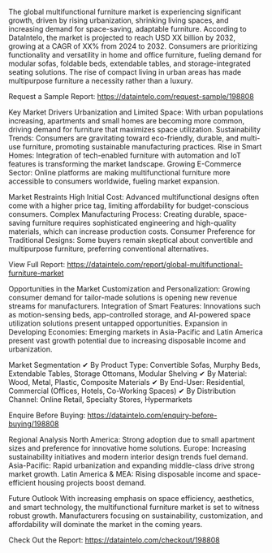 The global multifunctional furniture market is experiencing significant growth, driven by rising urbanization, shrinking living spaces, and increasing demand for space-saving, adaptable furniture. According to DataIntelo, the market is projected to reach USD XX billion by 2032, growing at a CAGR of XX% from 2024 to 2032.
Consumers are prioritizing functionality and versatility in home and office furniture, fueling demand for modular sofas, foldable beds, extendable tables, and storage-integrated seating solutions. The rise of compact living in urban areas has made multipurpose furniture a necessity rather than a luxury.

Request a Sample Report: https://dataintelo.com/request-sample/198808

Key Market Drivers
Urbanization and Limited Space: With urban populations increasing, apartments and small homes are becoming more common, driving demand for furniture that maximizes space utilization.
Sustainability Trends: Consumers are gravitating toward eco-friendly, durable, and multi-use furniture, promoting sustainable manufacturing practices.
Rise in Smart Homes: Integration of tech-enabled furniture with automation and IoT features is transforming the market landscape.
Growing E-Commerce Sector: Online platforms are making multifunctional furniture more accessible to consumers worldwide, fueling market expansion.

Market Restraints
High Initial Cost: Advanced multifunctional designs often come with a higher price tag, limiting affordability for budget-conscious consumers.
Complex Manufacturing Process: Creating durable, space-saving furniture requires sophisticated engineering and high-quality materials, which can increase production costs.
Consumer Preference for Traditional Designs: Some buyers remain skeptical about convertible and multipurpose furniture, preferring conventional alternatives.

View Full Report: https://dataintelo.com/report/global-multifunctional-furniture-market

Opportunities in the Market
Customization and Personalization: Growing consumer demand for tailor-made solutions is opening new revenue streams for manufacturers.
Integration of Smart Features: Innovations such as motion-sensing beds, app-controlled storage, and AI-powered space utilization solutions present untapped opportunities.
Expansion in Developing Economies: Emerging markets in Asia-Pacific and Latin America present vast growth potential due to increasing disposable income and urbanization.

Market Segmentation
✔ By Product Type: Convertible Sofas, Murphy Beds, Extendable Tables, Storage Ottomans, Modular Shelving
✔ By Material: Wood, Metal, Plastic, Composite Materials
✔ By End-User: Residential, Commercial (Offices, Hotels, Co-Working Spaces)
✔ By Distribution Channel: Online Retail, Specialty Stores, Hypermarkets

Enquire Before Buying: https://dataintelo.com/enquiry-before-buying/198808

Regional Analysis
North America: Strong adoption due to small apartment sizes and preference for innovative home solutions.
Europe: Increasing sustainability initiatives and modern interior design trends fuel demand.
Asia-Pacific: Rapid urbanization and expanding middle-class drive strong market growth.
Latin America & MEA: Rising disposable income and space-efficient housing projects boost demand.

Future Outlook
With increasing emphasis on space efficiency, aesthetics, and smart technology, the multifunctional furniture market is set to witness robust growth. Manufacturers focusing on sustainability, customization, and affordability will dominate the market in the coming years.

Check Out the Report: https://dataintelo.com/checkout/198808

